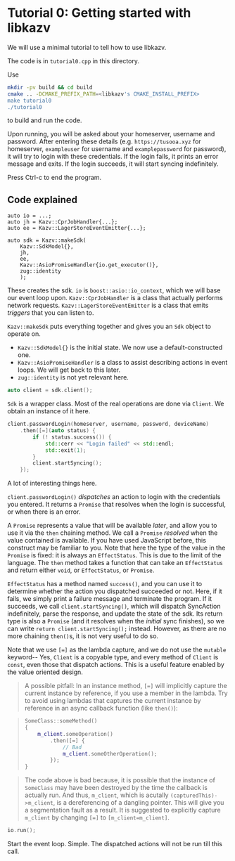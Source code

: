 
# Tutorial 0: Getting started with libkazv

We will use a minimal tutorial to tell how to use libkazv.

The code is in `tutorial0.cpp` in this directory.

Use

```bash
mkdir -pv build && cd build
cmake .. -DCMAKE_PREFIX_PATH=<libkazv's CMAKE_INSTALL_PREFIX>
make tutorial0
./tutorial0
```

to build and run the code.

Upon running, you will be asked about your homeserver, username and password.
After entering these details (e.g. `https://tusooa.xyz` for homeserver,
`exampleuser` for username and `examplepassword` for password), it will
try to login with these credentials. If the login fails, it prints an error
message and exits. If the login succeeds, it will start syncing indefinitely.

Press Ctrl-c to end the program.

## Code explained

```
auto io = ...;
auto jh = Kazv::CprJobHandler{...};
auto ee = Kazv::LagerStoreEventEmitter{...};

auto sdk = Kazv::makeSdk(
    Kazv::SdkModel{},
    jh,
    ee,
    Kazv::AsioPromiseHandler{io.get_executor()},
    zug::identity
    );
```

These creates the sdk. `io` is `boost::asio::io_context`, which we will base our event loop
upon. `Kazv::CprJobHandler` is a class that actually performs network requests.
`Kazv::LagerStoreEventEmitter` is a class that emits *triggers* that you can listen to.

`Kazv::makeSdk` puts everything together and gives you an `Sdk` object to operate on.

- `Kazv::SdkModel{}` is the initial state. We now use a default-constructed one.
- `Kazv::AsioPromiseHandler` is a class to assist describing actions in event loops.
  We will get back to this later.
- `zug::identity` is not yet relevant here.

```c++
auto client = sdk.client();
```

`Sdk` is a wrapper class. Most of the real operations are done via `Client`.
We obtain an instance of it here.

```c++
client.passwordLogin(homeserver, username, password, deviceName)
    .then([=](auto status) {
        if (! status.success()) {
            std::cerr << "Login failed" << std::endl;
            std::exit(1);
        }
        client.startSyncing();
    });
```

A lot of interesting things here.

`client.passwordLogin()` *dispatches* an action to login with the credentials you
entered. It returns a `Promise` that resolves when the login is successful, or when
there is an error.

A `Promise` represents a value that will be available *later*, and allow you to use
it via the `then` chaining method. We call a `Promise` *resolved* when the value
contained is available. If you have used JavaScript before, this construct
may be familiar to you. Note that here the type of the value in the `Promise` is fixed:
it is always an `EffectStatus`. This is due to the limit of the language. The `then`
method takes a function that can take an `EffectStatus` and return either `void`, or
`EffectStatus`, or `Promise`.

`EffectStatus` has a method named `success()`, and you can use it to determine whether
the action you dispatched succeeded or not. Here, if it fails, we simply print a failure
message and terminate the program. If it succeeds, we call `client.startSyncing()`,
which will dispatch SyncAction indefinitely, parse the response, and update the state of
the sdk. Its return type is also a `Promise` (and it resolves when the *initial* sync
finishes), so we can write `return client.startSyncing();`
instead. However, as there are no more chaining `then()`s, it is not very useful to
do so.

Note that we use `[=]` as the lambda capture, and we do not use the `mutable` keyword--
Yes, `Client` is a copyable type, and every method of `Client` is `const`, even those
that dispatch actions. This is a useful feature enabled by the value oriented
design.

> A possible pitfall: In an instance method, `[=]` will implicitly capture
> the current instance by reference, if you use a member in the lambda. Try to avoid
> using lambdas that captures the current instance by reference in an async callback
> function (like `then()`):

> ```c++
> SomeClass::someMethod()
> {
>     m_client.someOperation()
>         .then([=] {
>             // Bad
>             m_client.someOtherOperation();
>         });
> }
> ```

> The code above is bad because, it is possible that the instance of `SomeClass` may
> have been destroyed by the time the callback is actually run. And thus, `m_client`,
> which is acutally `(capturedThis)->m_client`, is a dereferencing of a dangling
> pointer. This will give you a segmentation fault as a result. It is suggested to
> explicitly capture `m_client` by changing `[=]` to `[m_client=m_client]`.

```c++
io.run();
```

Start the event loop. Simple. The dispatched actions will not be run till this call.
